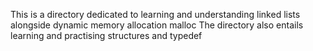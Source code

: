 This is a directory dedicated to learning and understanding linked lists alongside dynamic memory allocation malloc
The directory also entails learning and practising structures and typedef

